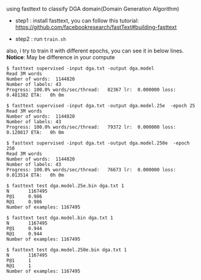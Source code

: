 using fasttext to classify DGA domain(Domain Generation Algorithm)

* step1 : install fasttext, you can follow this tutorial: https://github.com/facebookresearch/fastText#building-fasttext

* step2 : run `train.sh`


also, i try to train it with different epochs, you can see it in below lines.
**Notice**: May be difference in your compute
```shell
$ fasttext supervised -input dga.txt -output dga.model
Read 3M words
Number of words:  1144820
Number of labels: 43
Progress: 100.0% words/sec/thread:   82367 lr:  0.000000 loss:  0.481382 ETA:   0h 0m

$ fasttext supervised -input dga.txt -output dga.model.25e  -epoch 25
Read 3M words
Number of words:  1144820
Number of labels: 43
Progress: 100.0% words/sec/thread:   79372 lr:  0.000000 loss:  0.120817 ETA:   0h 0m

$ fasttext supervised -input dga.txt -output dga.model.250e  -epoch 250
Read 3M words
Number of words:  1144820
Number of labels: 43
Progress: 100.0% words/sec/thread:   76673 lr:  0.000000 loss:  0.013514 ETA:   0h 0m
```

```shell
$ fasttext test dga.model.25e.bin dga.txt 1
N       1167495
P@1     0.986
R@1     0.986
Number of examples: 1167495

$ fasttext test dga.model.bin dga.txt 1
N       1167495
P@1     0.944
R@1     0.944
Number of examples: 1167495

$ fasttext test dga.model.250e.bin dga.txt 1
N       1167495
P@1     1
R@1     1
Number of examples: 1167495
```